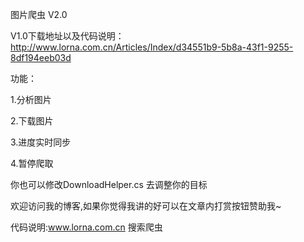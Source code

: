 图片爬虫 V2.0 

V1.0下载地址以及代码说明：http://www.lorna.com.cn/Articles/Index/d34551b9-5b8a-43f1-9255-8df194eeb03d

功能：

  1.分析图片
  
  2.下载图片
  
  3.进度实时同步
  
  4.暂停爬取
  
  你也可以修改DownloadHelper.cs 去调整你的目标
  
欢迎访问我的博客,如果你觉得我讲的好可以在文章内打赏按钮赞助我~

代码说明:www.lorna.com.cn 搜索爬虫 
